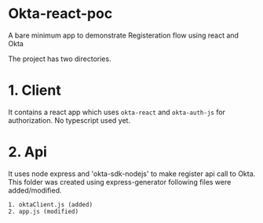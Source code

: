 # Okta-react-poc
A bare minimum app to demonstrate Registeration flow using react and Okta

The project has two directories.

# 1. Client 
It contains a react app which uses `okta-react` and `okta-auth-js` for authorization.
  No typescript used yet.

 
# 2. Api 
It uses node express and 'okta-sdk-nodejs' to make register api call to Okta.  
  This folder was created using express-generator following files were added/modified.
  
    1. oktaClient.js (added)
    2. app.js (modified)

 
